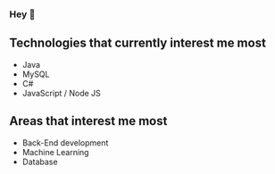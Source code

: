 ### Hey 👋

## Technologies that currently interest me most
- Java
- MySQL
- C#
- JavaScript / Node JS

## Areas that interest me most
- Back-End development
- Machine Learning
- Database
